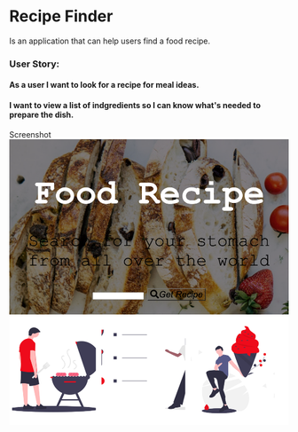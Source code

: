 # Recipe Finder
Is an application that can help users find a food recipe.


### User Story:
#### As a user I want to look for a recipe for meal ideas.
#### I want to view a list of indgredients so I can know what's needed to prepare the dish.


Screenshot
![screenshot](assets/Images/screenshot.png)
